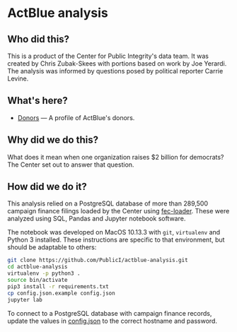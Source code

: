 # ActBlue analysis

## Who did this?

This is a product of the Center for Public Integrity's data team. It was created by Chris Zubak-Skees with portions based on work by Joe Yerardi. The analysis was informed by questions posed by political reporter Carrie Levine.

## What's here?

* [Donors](donors.ipynb) — A profile of ActBlue's donors.

## Why did we do this?

What does it mean when one organization raises $2 billion for democrats? The Center set out to answer that question.

## How did we do it?

This analysis relied on a PostgreSQL database of more than 289,500 campaign finance filings loaded by the Center using [fec-loader](https://github.com/PublicI/fec-loader). These were analyzed using SQL, Pandas and Jupyter notebook software.

The notebook was developed on MacOS 10.13.3 with `git`, `virtualenv` and Python 3 installed. These instructions are specific to that environment, but should be adaptable to others:

```sh
git clone https://github.com/PublicI/actblue-analysis.git
cd actblue-analysis
virtualenv -p python3 .
source bin/activate
pip3 install -r requirements.txt
cp config.json.example config.json
jupyter lab
```

To connect to a PostgreSQL database with campaign finance records, update the values in [config.json](config.json) to the correct hostname and password.

